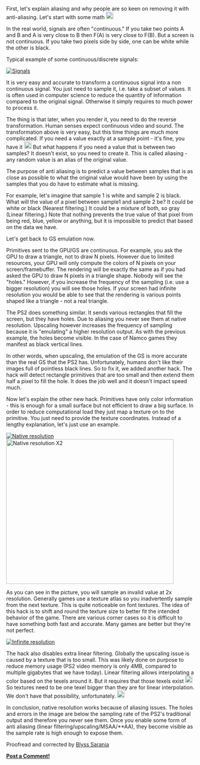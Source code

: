 <div class="single-article">

<div class="item-page clearfix">

<div style="text-align:center;">

</div>

First, let's explain aliasing and why people are so keen on removing it
with anti-aliasing. Let's start with some math
<img src="https://pcsx2.net/images/stories/frontend/smilies/smile.gif" class="yvSmiley" width="20" height="20" alt="Smile" />

In the real world, signals are often "continuous." If you take two
points A and B and A is very close to B then F(A) is very close to F(B).
But a screen is not continuous. If you take two pixels side by side, one
can be white while the other is black.

Typical example of some continuous/discrete signals:  
  
  
[![Signals](/images/stories/frontend/devblog/signals_s.png "Signals")](/images/stories/frontend/devblog/signals.png)

It is very easy and accurate to transform a continuous signal into a non
continuous signal. You just need to sample it, i.e. take a subset of
values. It is often used in computer science to reduce the quantity of
information compared to the original signal. Otherwise it simply
requires to much power to process it.

The thing is that later, when you render it, you need to do the reverse
transformation. Human senses expect continuous video and sound. The
transformation above is very easy, but this time things are much more
complicated. If you need a value exactly at a sample point - it's fine,
you have it
<img src="https://pcsx2.net/images/stories/frontend/smilies/smile.gif" class="yvSmiley" width="20" height="20" alt="Smile" />
But what happens if you need a value that is between two samples? It
doesn't exist, so you need to create it. This is called aliasing - any
random value is an alias of the original value.

The purpose of anti aliasing is to predict a value between samples that
is as close as possible to what the original value would have been by
using the samples that you do have to estimate what is missing.

For example, let's imagine that sample 1 is white and sample 2 is black.
What will the value of a pixel between sample1 and sample 2 be? It could
be white or black (Nearest filtering.) It could be a mixture of both, so
gray (Linear filtering.) Note that nothing prevents the true value of
that pixel from being red, blue, yellow or anything, but it is
impossible to predict that based on the data we have.

Let's get back to GS emulation now.

Primitives sent to the GPU/GS are continuous. For example, you ask the
GPU to draw a triangle, not to draw N pixels. However due to limited
resources, your GPU will only compute the colors of N pixels on your
screen/framebuffer. The rendering will be exactly the same as if you had
asked the GPU to draw N pixels in a triangle shape. Nobody will see the
"holes." However, if you increase the frequency of the sampling (i.e.
use a bigger resolution) you will see those holes. If your screen had
infinite resolution you would be able to see that the rendering is
various points shaped like a triangle - not a real triangle.

The PS2 does something similar. It sends various rectangles that fill
the screen, but they have holes. Due to aliasing you never see them at
native resolution. Upscaling however increases the frequency of sampling
because it is "emulating" a higher resolution output. As with the
previous example, the holes become visible. In the case of Namco games
they manifest as black vertical lines.

In other words, when upscaling, the emulation of the GS is more accurate
than the real GS that the PS2 has. Unfortunately, humans don't like
their images full of pointless black lines. So to fix it, we added
another hack. The hack will detect rectangle primitives that are too
small and then extend them half a pixel to fill the hole. It does the
job well and it doesn't impact speed much.

Now let's explain the other new hack. Primitives have only color
information - this is enough for a small surface but not efficient to
draw a big surface. In order to reduce computational load they just map
a texture on to the primitive. You just need to provide the texture
coordinates. Instead of a lengthy explanation, let's just use an
example.

[![Native
resolution](/images/stories/frontend/devblog/native_res_s.png "Native resolution")](/images/stories/frontend/devblog/native_res.png)
[<img src="/images/stories/frontend/devblog/native_x2_s.png" title="Native resolution X2" width="448" height="388" alt="Native resolution X2" />](/images/stories/frontend/devblog/native_x2.png)

As you can see in the picture, you will sample an invalid value at 2x
resolution. Generally games use a texture atlas so you inadvertently
sample from the next texture. This is quite noticeable on font textures.
The idea of this hack is to shift and round the texture size to better
fit the intended behavior of the game. There are various corner cases so
it is difficult to have something both fast and accurate. Many games are
better but they're not perfect.

[![Infinite
resolution](/images/stories/frontend/devblog/infinite_res_s.png "Infinite resolution")](/images/stories/frontend/devblog/infinite_res.png)

The hack also disables extra linear filtering. Globally the upscaling
issue is caused by a texture that is too small. This was likely done on
purpose to reduce memory usage (PS2 video memory is only 4MB, compared
to multiple gigabytes that we have today). Linear filtering allows
interpolating a color based on the texels around it. But it requires
that those texels exist
<img src="https://pcsx2.net/images/stories/frontend/smilies/wink.gif" class="yvSmiley" width="20" height="20" alt="Wink" />
So textures need to be one texel bigger than they are for linear
interpolation. We don't have that possibility, unfortunately.
<img src="https://pcsx2.net/images/stories/frontend/smilies/sad.gif" class="yvSmiley" width="20" height="20" alt="Sad" />

In conclusion, native resolution works because of aliasing issues. The
holes and errors in the image are below the sampling rate of the PS2's
traditional output and therefore you never see them. Once you enable
some form of anti aliasing (linear filtering/upscaling/MSAA/\*\*AA),
they become visible as the sample rate is high enough to expose them.

Proofread and corrected by [Blyss
Sarania](http://forums.pcsx2.net/User-Blyss-Sarania)

**[Post a
Comment!](http://forums.pcsx2.net/Thread-Blog-Explanation-of-why-hacks-are-needed-to-fix-upscaling-related-glitches)**

</div>

</div>
